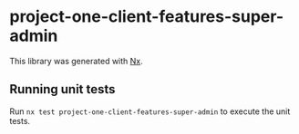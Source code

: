 # project-one-client-features-super-admin

This library was generated with [Nx](https://nx.dev).

## Running unit tests

Run `nx test project-one-client-features-super-admin` to execute the unit tests.
